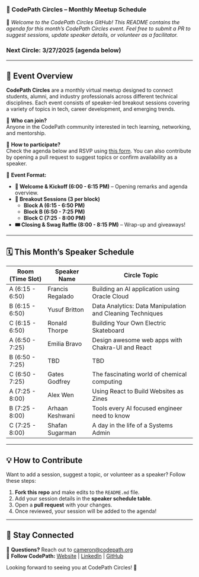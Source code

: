 ### **📌 CodePath Circles – Monthly Meetup Schedule**  

🚀 *Welcome to the CodePath Circles GitHub! This README contains the agenda for this month’s CodePath Circles event. Feel free to submit a PR to suggest sessions, update speaker details, or volunteer as a facilitator.*  

### Next Circle: 3/27/2025 (agenda below)

---

## **📅 Event Overview**
**CodePath Circles** are a monthly virtual meetup designed to connect students, alumni, and industry professionals across different technical disciplines. Each event consists of speaker-led breakout sessions covering a variety of topics in tech, career development, and emerging trends.

🔹 **Who can join?**  
Anyone in the CodePath community interested in tech learning, networking, and mentorship.  

🔹 **How to participate?**  
Check the agenda below and RSVP using [this form](https://share.hsforms.com/1IBhEhk1dR7OAQtJn6Vhpyg36gst). You can also contribute by opening a pull request to suggest topics or confirm availability as a speaker.  

🔹 **Event Format:**  
- **📢 Welcome & Kickoff (6:00 - 6:15 PM)** – Opening remarks and agenda overview.  
- **🎤 Breakout Sessions (3 per block)**  
  - **Block A (6:15 - 6:50 PM)**  
  - **Block B (6:50 - 7:25 PM)**  
  - **Block C (7:25 - 8:00 PM)**  
- **🎟️ Closing & Swag Raffle (8:00 - 8:15 PM)** – Wrap-up and giveaways!  

---

## **🗓️ This Month’s Speaker Schedule**  

| Room (Time Slot) | Speaker Name | Circle Topic |
|-------------|----------|--------------|
| A (6:15 - 6:50) | Francis Regalado | Building an AI application using Oracle Cloud |
| B (6:15 - 6:50) | Yusuf Britton | Data Analytics: Data Manipulation and Cleaning Techniques|
| C (6:15 - 6:50) | Ronald Thorpe | Building Your Own Electric Skateboard |
| A (6:50 - 7:25) | Emilia Bravo | Design awesome web apps with Chakra-UI and React |
| B (6:50 - 7:25) | TBD | TBD |
| C (6:50 - 7:25) | Gates Godfrey  | The fascinating world of chemical computing |
| A (7:25 - 8:00) | Alex Wen | Using React to Build Websites as Zines |
| B (7:25 - 8:00) | Arhaan Keshwani | Tools every AI focused engineer need to know |
| C (7:25 - 8:00) | Shafan Sugarman | A day in the life of a Systems Admin |

---

## **💡 How to Contribute**
Want to add a session, suggest a topic, or volunteer as a speaker? Follow these steps:  
1. **Fork this repo** and make edits to the `README.md` file.  
2. Add your session details in the **speaker schedule table**.  
3. Open a **pull request** with your changes.  
4. Once reviewed, your session will be added to the agenda!  

---

## **📣 Stay Connected**
📧 **Questions?** Reach out to [cameron@codepath.org](mailto:cameron@codepath.org)  
📢 **Follow CodePath:** [Website](https://www.codepath.org/) | [LinkedIn](https://www.linkedin.com/school/codepath-org/) | [GitHub](https://github.com/codepath)  

Looking forward to seeing you at CodePath Circles! 🎉  
